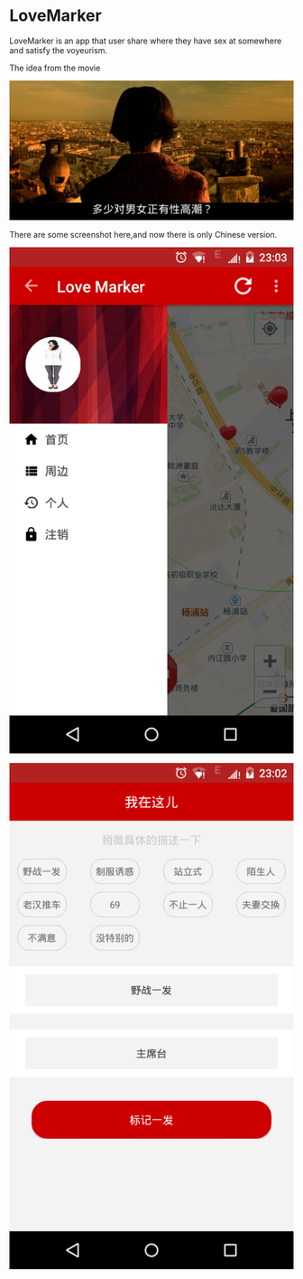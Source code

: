# LoveMarker

LoveMarker is an app that user share where they have sex at somewhere and satisfy the voyeurism.

The idea from the movie <Amelie> 

![image](https://github.com/chenjunqian/here/blob/master/readme-image/orgasm-amelie.png)

There are some screenshot here,and now there is only Chinese version.

![image](https://github.com/chenjunqian/here/blob/master/readme-image/Screenshot_2016-01-11-23-03-16.png)

![image](https://github.com/chenjunqian/here/blob/master/readme-image/Screenshot_2016-01-11-23-02-45.png)

